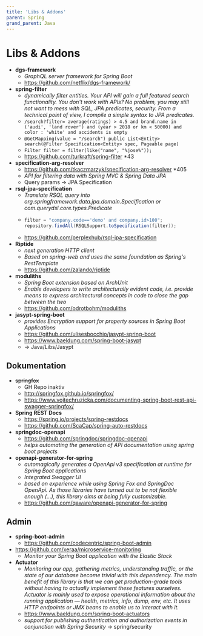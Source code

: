 ```yaml
---
title: 'Libs & Addons'
parent: Spring
grand_parent: Java
---
```


# Libs & Addons
- **dgs-framework**
  - *GraphQL server framework for Spring Boot*
  - <https://github.com/netflix/dgs-framework/>
- **spring-filter**
  - *dynamically filter entities. Your API will gain a full featured search functionality. You don't work with APIs? No problem, you may still not want to mess with SQL, JPA predicates, security. From a technical point of view, I compile a simple syntax to JPA predicates.*
  - `/search?filter= average(ratings) > 4.5 and brand.name in ('audi', 'land rover') and (year > 2018 or km < 50000) and color : 'white' and accidents is empty`
  - `@GetMapping(value = "/search") public List<Entity> search(@Filter Specification<Entity> spec, Pageable page)`
  - `Filter filter = filter(like("name", "%jose%"));`
  - <https://github.com/turkraft/spring-filter> *43
- **specification-arg-resolver**
  - <https://github.com/tkaczmarzyk/specification-arg-resolver> *405
  - *API for filtering data with Spring MVC & Spring Data JPA*
  - Query params -> JPA Specification
- **rsql-jpa-specification**
  - *Translate RSQL query into org.springframework.data.jpa.domain.Specification or com.querydsl.core.types.Predicate*
  - ```java
    filter = "company.code=='demo' and company.id>100";
    repository.findAll(RSQLSupport.toSpecification(filter));
    ```
  - <https://github.com/perplexhub/rsql-jpa-specification>
- **Riptide**
  - *next generation HTTP client*
  - *Based on spring-web and uses the same foundation as Spring's RestTemplate*
  - <https://github.com/zalando/riptide>
- **moduliths**
  - *Spring Boot extension based on ArchUnit*
  - *Enable developers to write architecturally evident code, i.e. provide means to express architectural concepts in code to close the gap between the two*
  - <https://github.com/odrotbohm/moduliths>
- **jasypt-spring-boot**
  - *provides Encryption support for property sources in Spring Boot Applications*
  - <https://github.com/ulisesbocchio/jasypt-spring-boot>
  - <https://www.baeldung.com/spring-boot-jasypt>
  - -> Java/Libs/Jasypt


## Dokumentation
- ~~springfox~~
  - GH Repo inaktiv
  - <http://springfox.github.io/springfox/>
  - <https://www.vojtechruzicka.com/documenting-spring-boot-rest-api-swagger-springfox/>
- **Spring REST Docs**
  - <https://spring.io/projects/spring-restdocs>
  - <https://github.com/ScaCap/spring-auto-restdocs>
- **springdoc-openapi**
  - <https://github.com/springdoc/springdoc-openapi>
  - *helps automating the generation of API documentation using spring boot projects*
- **openapi-generator-for-spring**
  - *automagically generates a OpenApi v3 specification at runtime for Spring Boot applications*
  - *Integrated Swagger UI*
  - *based on experience while using Spring Fox and SpringDoc OpenApi. As those libraries have turned out to be not flexible enough (...), this library aims at being fully customizable.*
  - <https://github.com/qaware/openapi-generator-for-spring>


## Admin
- **spring-boot-admin**
  - <https://github.com/codecentric/spring-boot-admin>
- <https://github.com/xeraa/microservice-monitoring>
  - *Monitor your Spring Boot application with the Elastic Stack*
- **Actuator**
  - *Monitoring our app, gathering metrics, understanding traffic, or the state of our database become trivial with this dependency. The main benefit of this library is that we can get production-grade tools without having to actually implement these features ourselves. Actuator is mainly used to expose operational information about the running application — health, metrics, info, dump, env, etc. It uses HTTP endpoints or JMX beans to enable us to interact with it.*
  - <https://www.baeldung.com/spring-boot-actuators>
  - *support for publishing authentication and authorization events in conjunction with Spring Security* → spring/security
